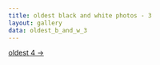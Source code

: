 ```yaml
---
title: oldest black and white photos - 3
layout: gallery
data: oldest_b_and_w_3
---
```


[oldest 4 ->](/pages/oldest_b_and_w_4.html)
